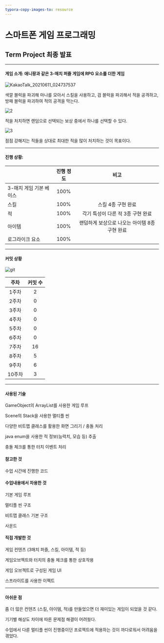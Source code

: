 ```yaml
---
typora-copy-images-to: resource
---
```


# 스마트폰 게임 프로그래밍

## Term Project 최종 발표

------

#### 게임 소개: 애니팡과 같은 3-매치 퍼즐 게임에  RPG 요소를 더한 게임

![KakaoTalk_20210611_024737537](F:\Code\SPGP\mygit\SPGP_Termproject\TermProject\resource\KakaoTalk_20210611_024737537.jpg)

색깔 블럭을 파괴해 마나를 모아서 스킬을 사용하고, 검 블럭을 파괴해서 적을 공격하고, 방패 블럭을 파괴하여 적의 공격을 막는다.

![2](F:\Code\SPGP\mygit\SPGP_Termproject\TermProject\resource\2.jpg)

적을 처치하면 랜덤으로 선택되는 보상 중에서 하나를 선택할 수 있다.

![3](F:\Code\SPGP\mygit\SPGP_Termproject\TermProject\resource\3.jpg)

점점 강해지는 적들을 상대로 최대한 적을 많이 처치하는 것이 목표이다.

------

#### 진행 상황: 

|                         | 진행 정도 |                     비고                      |
| ----------------------- | :-------: | :-------------------------------------------: |
| 3-매치 게임 기본 베이스 |   100%    |                                               |
| 스킬                    |   100%    |              스킬 4종 구현 완료               |
| 적                      |   100%    |       각기 특성이 다른 적 3종 구현 완료       |
| 아이템                  |   100%    | 랜덤하게 보상으로 나오는 아이템 8종 구현 완료 |
| 로그라이크 요소         |   100%    |                                               |

------

#### 커밋 상황

![git](F:\Code\SPGP\mygit\SPGP_Termproject\TermProject\resource\git.PNG)

|  주차  | 커밋 수 |
| :----: | :-----: |
| 1주차  |    2    |
| 2주차  |    0    |
| 3주차  |    0    |
| 4주차  |    0    |
| 5주차  |    0    |
| 6주차  |    0    |
| 7주차  |   16    |
| 8주차  |    5    |
| 9주차  |    6    |
| 10주차 |    3    |

------

#### 사용된 기술

GameObject의 ArrayList를 사용한 게임 루프

Scene의 Stack을 사용한 멀티플 씬

다양한 비트맵 클래스를 활용한 화면 그리기 / 충돌 처리

java enum을 사용한 적 정보(능력치, 모습 등) 추출

충돌 체크를 통한 터치 이벤트 처리



#### 참고한 것

수업 시간에 진행한 코드



#### 수업내용에서 차용한 것

기본 게임 루프

멀티플 씬 구조

비트맵 클래스 기본 구조

사운드



#### 직접 개발한 것

게임 컨텐츠 (3매치 퍼즐, 스킬, 아이템, 적 등)

게임오브젝트와 터치의 충돌 체크를 통한 상호작용

게임 오브젝트로 구성된 게임 UI

스프라이트를 사용한 이펙트





------

#### 아쉬운 점

좀 더 많은 컨텐츠 (스킬, 아이템, 적)를 만들었으면 더 재미있는 게임이 되었을 것 같다.

기기별 해상도 차이에 따른 문제점 해결이 어려웠다.

수업에서 다룬 멀티플 씬이 진행중이던 프로젝트에 적용하는 것이 까다로워서 어려움을 겪었다.
